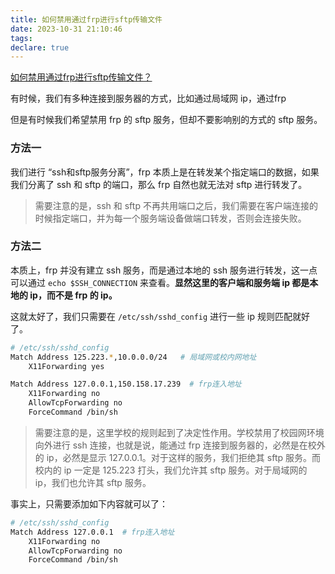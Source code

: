 ```yaml
---
title: 如何禁用通过frp进行sftp传输文件
date: 2023-10-31 21:10:46
tags:
declare: true
---
```

[如何禁用通过frp进行sftp传输文件？](https://github.com/fatedier/frp/issues/3736)<!--more-->

有时候，我们有多种连接到服务器的方式，比如通过局域网 ip，通过frp

但是有时候我们希望禁用 frp 的 sftp 服务，但却不要影响别的方式的 sftp 服务。

### 方法一

我们进行 “ssh和sftp服务分离”，frp 本质上是在转发某个指定端口的数据，如果我们分离了 ssh 和 sftp 的端口，那么 frp 自然也就无法对 sftp 进行转发了。

> 需要注意的是，ssh 和 sftp 不再共用端口之后，我们需要在客户端连接的时候指定端口，并为每一个服务端设备做端口转发，否则会连接失败。

### 方法二

本质上，frp 并没有建立 ssh 服务，而是通过本地的 ssh 服务进行转发，这一点可以通过 `echo $SSH_CONNECTION` 来查看。**显然这里的客户端和服务端 ip 都是本地的 ip，而不是 frp 的 ip。**

这就太好了，我们只需要在 `/etc/ssh/sshd_config` 进行一些 ip 规则匹配就好了。

```bash
# /etc/ssh/sshd_config
Match Address 125.223.*,10.0.0.0/24   # 局域网或校内网地址
    X11Forwarding yes

Match Address 127.0.0.1,150.158.17.239  # frp连入地址
    X11Forwarding no
    AllowTcpForwarding no
    ForceCommand /bin/sh
```

> 需要注意的是，这里学校的规则起到了决定性作用。学校禁用了校园网环境向外进行 ssh 连接，也就是说，能通过 frp 连接到服务器的，必然是在校外的 ip，必然是显示 127.0.0.1。对于这样的服务，我们拒绝其 sftp 服务。而校内的 ip 一定是 125.223 打头，我们允许其 sftp 服务。对于局域网的 ip，我们也允许其 sftp 服务。


事实上，只需要添加如下内容就可以了：
```bash
# /etc/ssh/sshd_config
Match Address 127.0.0.1  # frp连入地址
    X11Forwarding no
    AllowTcpForwarding no
    ForceCommand /bin/sh
```